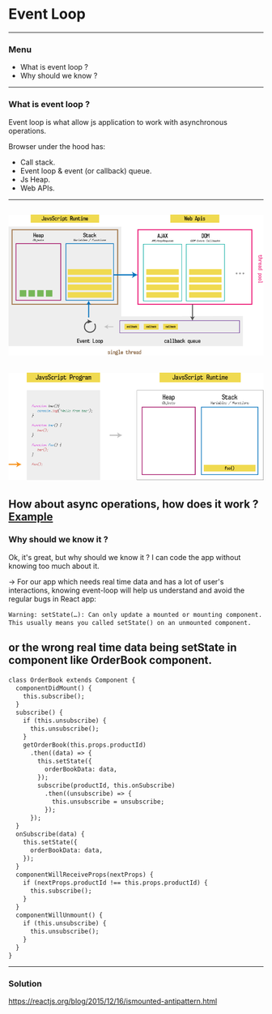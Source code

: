# Event Loop
---
### Menu
- What is event loop ?
- Why should we know ?
---
### What is event loop ?
Event loop is what allow js application to work with asynchronous operations.

Browser under the hood has:
+ Call stack.
+ Event loop & event (or callback) queue.
+ Js Heap.
+ Web APIs.
---
![eventLoop](images/event_loop.png)
---
![callStack](images/call_stack.gif)
---
How about async operations, how does it work ?
[Example](http://latentflip.com/loupe/?code=ZnVuY3Rpb24gcHJpbnRIZWxsbygpIHsNCiAgICBjb25zb2xlLmxvZygnSGVsbG8gZnJvbSBiYXonKTsNCn0NCg0KZnVuY3Rpb24gYmF6KCkgew0KICAgIHNldFRpbWVvdXQocHJpbnRIZWxsbywgMTAwMCk7DQogICAgY29uc29sZS5sb2coJ2RvbmUnKTsNCn0NCg0KZnVuY3Rpb24gZm9vKCkgew0KICAgIGJheigpOw0KfQ0KDQpmb28oKTs%3D!!!PGJ1dHRvbj5DbGljayBtZSE8L2J1dHRvbj4%3D)
---
### Why should we know it ?

Ok, it's great, but why should we know it ? I can code the app without knowing too much about it.

-> For our app which needs real time data and has a lot of user's interactions, knowing event-loop will help us understand and avoid the regular bugs in React app:
```
Warning: setState(…): Can only update a mounted or mounting component. This usually means you called setState() on an unmounted component.
```
or the wrong real time data being setState in component like OrderBook component.
---
```
class OrderBook extends Component {
  componentDidMount() {
    this.subscribe();
  }
  subscribe() {
    if (this.unsubscribe) {
      this.unsubscribe();
    }
    getOrderBook(this.props.productId)
      .then((data) => {
        this.setState({
          orderBookData: data,
        });
        subscribe(productId, this.onSubscribe)
          .then((unsubscribe) => {
            this.unsubscribe = unsubscribe;
          });
      });
  }
  onSubscribe(data) {
    this.setState({
      orderBookData: data,
    });
  }
  componentWillReceiveProps(nextProps) {
    if (nextProps.productId !== this.props.productId) {
      this.subscribe();
    }
  }
  componentWillUnmount() {
    if (this.unsubscribe) {
      this.unsubscribe();
    }
  }
}
```
---
### Solution
https://reactjs.org/blog/2015/12/16/ismounted-antipattern.html